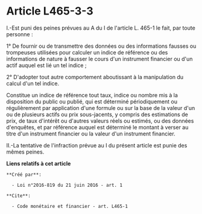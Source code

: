 # Article L465-3-3

I.-Est puni des peines prévues au A du I de l'article L. 465-1 le fait, par toute personne : 

1° De fournir ou de transmettre des données ou des informations fausses ou trompeuses utilisées pour calculer un indice de
référence ou des informations de nature à fausser le cours d'un instrument financier ou d'un actif auquel est lié un tel
indice ; 

2° D'adopter tout autre comportement aboutissant à la manipulation du calcul d'un tel indice. 

Constitue un indice de référence tout taux, indice ou nombre mis à la disposition du public ou publié, qui est déterminé
périodiquement ou régulièrement par application d'une formule ou sur la base de la valeur d'un ou de plusieurs actifs ou prix
sous-jacents, y compris des estimations de prix, de taux d'intérêt ou d'autres valeurs réels ou estimés, ou des données
d'enquêtes, et par référence auquel est déterminé le montant à verser au titre d'un instrument financier ou la valeur d'un
instrument financier. 

II.-La tentative de l'infraction prévue au I du présent article est punie des mêmes peines.

**Liens relatifs à cet article**

	**Créé par**:

	  - Loi n°2016-819 du 21 juin 2016 - art. 1

	**Cite**:

	  - Code monétaire et financier - art. L465-1
